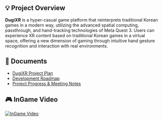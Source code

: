## 💡 Project Overview
**DugiXR** is a hyper-casual game platform that reinterprets traditional Korean games in a modern way, utilizing the advanced spatial computing, passthrough, and hand-tracking technologies of Meta Quest 3. Users can experience XR content based on traditional Korean games in a virtual space, offering a new dimension of gaming through intuitive hand gesture recognition and interaction with real environments.

## 📄 Documents
- [DugiXR Project Plan](./DugiXR_PDF/DugiXR_프로젝트기획안-압축됨.pdf)
- [Development Roadmap](./DugiXR_PDF/다은_개발로드맵.pdf)
- [Project Progress & Meeting Notes](./DugiXR_PDF/DugiXR_진행과정.pdf)

## 🎮 InGame Video
[![InGame Video](https://img.youtube.com/vi/uoZCPzFqd20/0.jpg)](https://youtu.be/uoZCPzFqd20)
